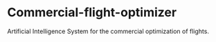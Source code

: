 # Commercial-flight-optimizer
Artificial Intelligence System for the commercial optimization of flights.
